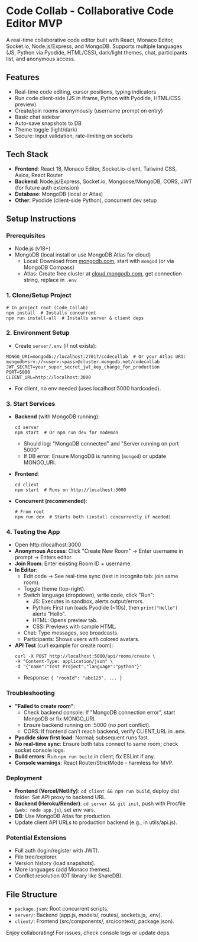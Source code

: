 # Code Collab - Collaborative Code Editor MVP

A real-time collaborative code editor built with React, Monaco Editor, Socket.io, Node.js/Express, and MongoDB. Supports multiple languages (JS, Python via Pyodide, HTML/CSS), dark/light themes, chat, participants list, and anonymous access.

## Features
- Real-time code editing, cursor positions, typing indicators
- Run code client-side (JS in iframe, Python with Pyodide, HTML/CSS preview)
- Create/join rooms anonymously (username prompt on entry)
- Basic chat sidebar
- Auto-save snapshots to DB
- Theme toggle (light/dark)
- Secure: Input validation, rate-limiting on sockets

## Tech Stack
- **Frontend**: React 18, Monaco Editor, Socket.io-client, Tailwind CSS, Axios, React Router
- **Backend**: Node.js/Express, Socket.io, Mongoose/MongoDB, CORS, JWT (for future auth extension)
- **Database**: MongoDB (local or Atlas)
- **Other**: Pyodide (client-side Python), concurrent dev setup

## Setup Instructions

### Prerequisites
- Node.js (v18+)
- MongoDB (local install or use MongoDB Atlas for cloud)
  - Local: Download from [mongodb.com](https://www.mongodb.com/try/download/community), start with `mongod` (or via MongoDB Compass)
  - Atlas: Create free cluster at [cloud.mongodb.com](https://www.mongodb.com/atlas), get connection string, replace in `.env`

### 1. Clone/Setup Project
```
# In project root (Code_Collab)
npm install  # Installs concurrent
npm run install-all  # Installs server & client deps
```

### 2. Environment Setup
- Create `server/.env` (if not exists):
```
MONGO_URI=mongodb://localhost:27017/codecollab  # Or your Atlas URI: mongodb+srv://<user>:<pass>@cluster.mongodb.net/codecollab
JWT_SECRET=your_super_secret_jwt_key_change_for_production
PORT=5000
CLIENT_URL=http://localhost:3000
```
- For client, no env needed (uses localhost:5000 hardcoded).

### 3. Start Services
- **Backend** (with MongoDB running):
  ```
  cd server
  npm start  # Or npm run dev for nodemon
  ```
  - Should log: "MongoDB connected" and "Server running on port 5000"
  - If DB error: Ensure MongoDB is running (`mongod`) or update MONGO_URI.

- **Frontend**:
  ```
  cd client
  npm start  # Runs on http://localhost:3000
  ```

- **Concurrent (recommended)**:
  ```
  # From root
  npm run dev  # Starts both (install concurrently if needed)
  ```

### 4. Testing the App
- Open http://localhost:3000
- **Anonymous Access**: Click "Create New Room" → Enter username in prompt → Enters editor.
- **Join Room**: Enter existing Room ID + username.
- **In Editor**:
  - Edit code → See real-time sync (test in incognito tab: join same room).
  - Toggle theme (top-right).
  - Switch language (dropdown), write code, click "Run":
    - JS: Executes in sandbox, alerts output/errors.
    - Python: First run loads Pyodide (~10s), then `print("Hello")` alerts "Hello".
    - HTML: Opens preview tab.
    - CSS: Previews with sample HTML.
  - Chat: Type messages, see broadcasts.
  - Participants: Shows users with colored avatars.
- **API Test** (curl example for create room):
  ```
  curl -X POST http://localhost:5000/api/rooms/create \
  -H "Content-Type: application/json" \
  -d '{"name":"Test Project","language":"python"}'
  ```
  - Response: `{ "roomId": "abc123", ... }`

### Troubleshooting
- **"Failed to create room"**: 
  - Check backend console: If "MongoDB connection error", start MongoDB or fix MONGO_URI.
  - Ensure backend running on :5000 (no port conflict).
  - CORS: If frontend can't reach backend, verify CLIENT_URL in .env.
- **Pyodide slow first load**: Normal; subsequent runs fast.
- **No real-time sync**: Ensure both tabs connect to same room; check socket console logs.
- **Build errors**: Run `npm run build` in client; fix ESLint if any.
- **Console warnings**: React Router/StrictMode - harmless for MVP.

### Deployment
- **Frontend (Vercel/Netlify)**: `cd client && npm run build`, deploy dist folder. Set API proxy to backend URL.
- **Backend (Heroku/Render)**: `cd server && git init`, push with Procfile (`web: node app.js`), set env vars.
- **DB**: Use MongoDB Atlas for production.
- Update client API URLs to production backend (e.g., in utils/api.js).

### Potential Extensions
- Full auth (login/register with JWT).
- File tree/explorer.
- Version history (load snapshots).
- More languages (add Monaco themes).
- Conflict resolution (OT library like ShareDB).

## File Structure
- `package.json`: Root concurrent scripts.
- `server/`: Backend (app.js, models/, routes/, sockets.js, .env).
- `client/`: Frontend (src/components/, src/context/, package.json).

Enjoy collaborating! For issues, check console logs or update deps.
